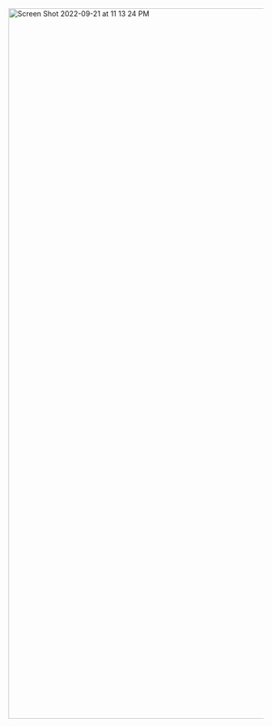 <img width="1404" alt="Screen Shot 2022-09-21 at 11 13 24 PM" src="https://user-images.githubusercontent.com/103763124/191612002-9d6de319-e19b-4b53-a0c6-04dcb0ea267e.png">
